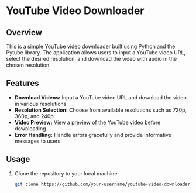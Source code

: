 # YouTube Video Downloader

## Overview

This is a simple YouTube video downloader built using Python and the Pytube library. The application allows users to input a YouTube video URL, select the desired resolution, and download the video with audio in the chosen resolution.

## Features

- **Download Videos:** Input a YouTube video URL and download the video in various resolutions.
- **Resolution Selection:** Choose from available resolutions such as 720p, 360p, and 240p.
- **Video Preview:** View a preview of the YouTube video before downloading.
- **Error Handling:** Handle errors gracefully and provide informative messages to users.

## Usage

1. Clone the repository to your local machine:

   ```bash
   git clone https://github.com/your-username/youtube-video-downloader.git


